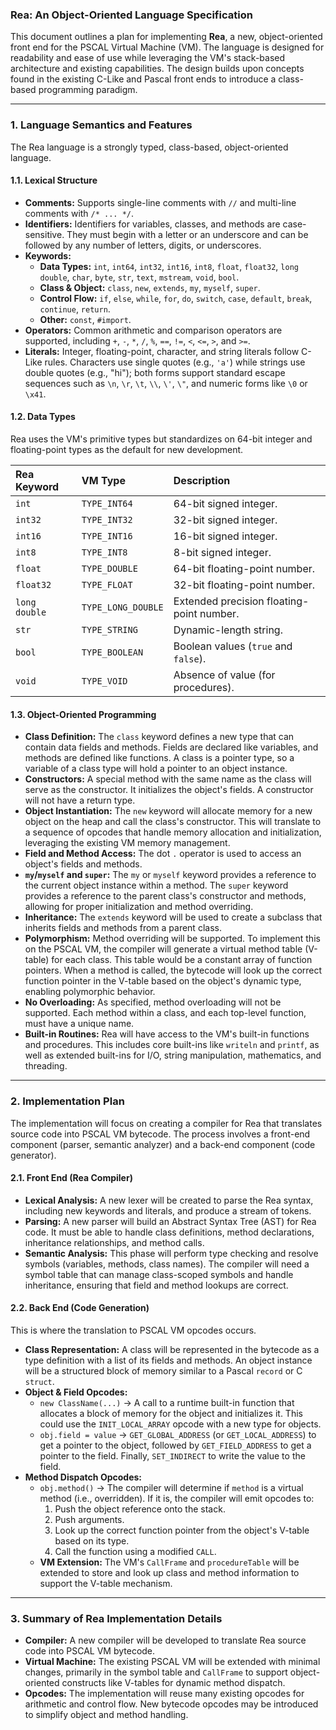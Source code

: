### Rea: An Object-Oriented Language Specification

This document outlines a plan for implementing **Rea**, a new,
object-oriented front end for the PSCAL Virtual Machine (VM). The language is
designed for readability and ease of use while leveraging the VM's stack-based
architecture and existing capabilities. The design builds upon concepts found
in the existing C-Like and Pascal front ends to introduce a class-based
programming paradigm.

***

### 1. Language Semantics and Features

The Rea language is a strongly typed, class-based, object-oriented language.

#### 1.1. Lexical Structure

* **Comments:** Supports single-line comments with `//` and multi-line comments
  with `/* ... */`.
* **Identifiers:** Identifiers for variables, classes, and methods are
  case-sensitive. They must begin with a letter or an underscore and can be
  followed by any number of letters, digits, or underscores.
* **Keywords:**
    * **Data Types:** `int`, `int64`, `int32`, `int16`, `int8`, `float`,
      `float32`, `long double`, `char`, `byte`, `str`, `text`, `mstream`,
      `void`, `bool`.
    * **Class & Object:** `class`, `new`, `extends`, `my`, `myself`, `super`.
    * **Control Flow:** `if`, `else`, `while`, `for`, `do`, `switch`, `case`,
      `default`, `break`, `continue`, `return`.
    * **Other:** `const`, `#import`.
* **Operators:** Common arithmetic and comparison operators are supported,
  including `+`, `-`, `*`, `/`, `%`, `==`, `!=`, `<`, `<=`, `>`, and `>=`.
* **Literals:** Integer, floating-point, character, and string literals follow
  C-Like rules. Characters use single quotes (e.g., `'a'`) while strings use
  double quotes (e.g., "hi"); both forms support standard escape sequences
  such as `\n`, `\r`, `\t`, `\\`, `\'`, `\"`, and numeric forms like
  `\0` or `\x41`.

#### 1.2. Data Types

Rea uses the VM's primitive types but standardizes on 64-bit integer and
floating-point types as the default for new development.

| Rea Keyword | VM Type | Description |
| :--- | :--- | :--- |
| `int` | `TYPE_INT64` | 64-bit signed integer. |
| `int32` | `TYPE_INT32` | 32-bit signed integer. |
| `int16` | `TYPE_INT16` | 16-bit signed integer. |
| `int8` | `TYPE_INT8` | 8-bit signed integer. |
| `float` | `TYPE_DOUBLE` | 64-bit floating-point number. |
| `float32` | `TYPE_FLOAT` | 32-bit floating-point number. |
| `long double` | `TYPE_LONG_DOUBLE` | Extended precision floating-point number. |
| `str` | `TYPE_STRING` | Dynamic-length string. |
| `bool` | `TYPE_BOOLEAN` | Boolean values (`true` and `false`). |
| `void` | `TYPE_VOID` | Absence of value (for procedures). |

#### 1.3. Object-Oriented Programming

* **Class Definition:** The `class` keyword defines a new type that can contain
  data fields and methods. Fields are declared like variables, and methods are
  defined like functions. A class is a pointer type, so a variable of a class
  type will hold a pointer to an object instance.
* **Constructors:** A special method with the same name as the class will serve
  as the constructor. It initializes the object's fields. A constructor will
  not have a return type.
* **Object Instantiation:** The `new` keyword will allocate memory for a new
  object on the heap and call the class's constructor. This will translate to a
  sequence of opcodes that handle memory allocation and initialization,
  leveraging the existing VM memory management.
* **Field and Method Access:** The dot `.` operator is used to access an
  object's fields and methods.
* **`my`/`myself` and `super`:** The `my` or `myself` keyword provides a reference to the
  current object instance within a method. The `super` keyword provides a
  reference to the parent class's constructor and methods, allowing for proper
  initialization and method overriding.
* **Inheritance:** The `extends` keyword will be used to create a subclass that
  inherits fields and methods from a parent class.
* **Polymorphism:** Method overriding will be supported. To implement this on
  the PSCAL VM, the compiler will generate a virtual method table (V-table) for
  each class. This table would be a constant array of function pointers. When a
  method is called, the bytecode will look up the correct function pointer in
  the V-table based on the object's dynamic type, enabling polymorphic
  behavior.
* **No Overloading:** As specified, method overloading will not be supported.
  Each method within a class, and each top-level function, must have a unique
  name.
* **Built-in Routines:** Rea will have access to the VM's built-in functions
  and procedures. This includes core built-ins like `writeln` and `printf`, as
  well as extended built-ins for I/O, string manipulation, mathematics, and
  threading.

***

### 2. Implementation Plan

The implementation will focus on creating a compiler for Rea that translates
source code into PSCAL VM bytecode. The process involves a front-end component
(parser, semantic analyzer) and a back-end component (code generator).

#### 2.1. Front End (Rea Compiler)

* **Lexical Analysis:** A new lexer will be created to parse the Rea syntax,
  including new keywords and literals, and produce a stream of tokens.
* **Parsing:** A new parser will build an Abstract Syntax Tree (AST) for Rea
  code. It must be able to handle class definitions, method declarations,
  inheritance relationships, and method calls.
* **Semantic Analysis:** This phase will perform type checking and resolve
  symbols (variables, methods, class names). The compiler will need a symbol
  table that can manage class-scoped symbols and handle inheritance, ensuring
  that field and method lookups are correct.

#### 2.2. Back End (Code Generation)

This is where the translation to PSCAL VM opcodes occurs.

* **Class Representation:** A class will be represented in the bytecode as a
  type definition with a list of its fields and methods. An object instance
  will be a structured block of memory similar to a Pascal `record` or C
  `struct`.
* **Object & Field Opcodes:**
    * `new ClassName(...)` → A call to a runtime built-in function that
      allocates a block of memory for the object and initializes it. This could
      use the `INIT_LOCAL_ARRAY` opcode with a new type for objects.
    * `obj.field = value` → `GET_GLOBAL_ADDRESS` (or
      `GET_LOCAL_ADDRESS`) to get a pointer to the object, followed by
      `GET_FIELD_ADDRESS` to get a pointer to the field. Finally,
      `SET_INDIRECT` to write the value to the field.
* **Method Dispatch Opcodes:**
    * `obj.method()` → The compiler will determine if `method` is a virtual
      method (i.e., overridden). If it is, the compiler will emit opcodes to:
        1. Push the object reference onto the stack.
        2. Push arguments.
        3. Look up the correct function pointer from the object's V-table based
           on its type.
        4. Call the function using a modified `CALL`.
    * **VM Extension:** The VM's `CallFrame` and `procedureTable` will be
      extended to store and look up class and method information to support the
      V-table mechanism.

***

### 3. Summary of Rea Implementation Details

* **Compiler:** A new compiler will be developed to translate Rea source code
  into PSCAL VM bytecode.
* **Virtual Machine:** The existing PSCAL VM will be extended with minimal
  changes, primarily in the symbol table and `CallFrame` to support
  object-oriented constructs like V-tables for dynamic method dispatch.
* **Opcodes:** The implementation will reuse many existing opcodes for
  arithmetic and control flow. New bytecode opcodes may be introduced to
  simplify object and method handling.

